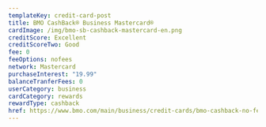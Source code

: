 ```yaml
---
templateKey: credit-card-post
title: BMO CashBack® Business Mastercard®
cardImage: /img/bmo-sb-cashback-mastercard-en.png
creditScore: Excellent
creditScoreTwo: Good
fee: 0
feeOptions: nofees
network: Mastercard
purchaseInterest: "19.99"
balanceTranferFees: 0
userCategory: business
cardCategory: rewards
rewardType: cashback
href: https://www.bmo.com/main/business/credit-cards/bmo-cashback-no-fee-business-mastercard/
---
```

